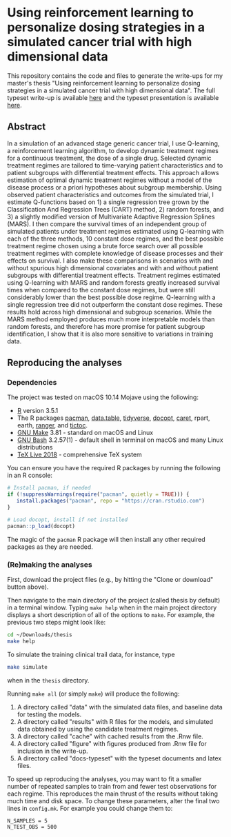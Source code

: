 # Using reinforcement learning to personalize dosing strategies in a simulated cancer trial with high dimensional data

This repository contains the code and files to generate the write-ups for my master's thesis "Using reinforcement learning to personalize dosing strategies in a simulated cancer trial with high dimensional data". The full typeset write-up is available [here](https://www.dropbox.com/s/ewniwziasksblek/writeup.pdf?dl=0) and the typeset presentation is available [here](https://www.dropbox.com/s/hdoa55y4vhj4yw2/pres.pdf?dl=0).

## Abstract

In a simulation of an advanced stage generic cancer trial, I use Q-learning, a reinforcement learning algorithm, to develop dynamic treatment regimes for a continuous treatment, the dose of a single drug. Selected dynamic treatment regimes are tailored to time-varying patient characteristics and to patient subgroups with differential treatment effects. This approach allows estimation of optimal dynamic treatment regimes without a model of the disease process or a priori hypotheses about subgroup membership. Using observed patient characteristics and outcomes from the simulated trial, I estimate Q-functions based on 1) a single regression tree grown by the Classification And Regression Trees (CART) method, 2) random forests, and 3) a slightly modified version of Multivariate Adaptive Regression Splines (MARS). I then compare the survival times of an independent group of simulated patients under treatment regimes estimated using Q-learning with each of the three methods, 10 constant dose regimes, and the best possible treatment regime chosen using a brute force search over all possible treatment regimes with complete knowledge of disease processes and their effects on survival. I also make these comparisons in scenarios with and without spurious high dimensional covariates and with and without patient subgroups with differential treatment effects. Treatment regimes estimated using Q-learning with MARS and random forests greatly increased survival times when compared to the constant dose regimes, but were still considerably lower than the best possible dose regime. Q-learning with a single regression tree did not outperform the constant dose regimes. These results hold across high dimensional and subgroup scenarios. While the MARS method employed produces much more interpretable models than random forests, and therefore has more promise for patient subgroup identification, I show that it is also more sensitive to variations in training data.

## Reproducing the analyses

### Dependencies

The project was tested on macOS 10.14 Mojave using the following:

- [R](https://www.r-project.org/) version 3.5.1
- The R packages [pacman](http://trinker.github.io/pacman_dev/), [data.table](https://github.com/Rdatatable/data.table/wiki), [tidyverse](https://www.tidyverse.org/), [docopt](https://github.com/docopt/docopt.R), [caret](http://topepo.github.io/caret/index.html), rpart, earth, [ranger](https://github.com/imbs-hl/ranger), and [tictoc](http://collectivemedia.github.io/tictoc/).
- [GNU Make](https://www.gnu.org/software/make/) 3.81 - standard on macOS and Linux
- [GNU Bash](https://www.gnu.org/software/bash/) 3.2.57(1) - default shell in terminal on macOS and many Linux distributions
- [TeX Live 2018](https://www.tug.org/texlive/) - comprehensive TeX system

You can ensure you have the required R packages by running the following in an R console:

```r
# Install pacman, if needed
if (!suppressWarnings(require("pacman", quietly = TRUE))) {
   install.packages("pacman", repo = "https://cran.rstudio.com")
}

# Load docopt, install if not installed
pacman::p_load(docopt)
```

The magic of the `pacman` R package will then install any other required packages as they are needed.

### (Re)making the analyses

First, download the project files (e.g., by hitting the "Clone or download" button above).

Then navigate to the main directory of the project (called thesis by default) in a terminal window. Typing `make help` when in the main project directory displays a short description of all of the options to `make`. For example, the previous two steps might look like:

```bash
cd ~/Downloads/thesis
make help
```

To simulate the training clinical trail data, for instance, type

```bash
make simulate
```

when in the `thesis` directory.

Running `make all` (or simply `make`) will produce the following:

1. A directory called "data" with the simulated data files, and baseline data for testing the models.
2. A directory called "results" with R files for the models, and simulated data obtained by using the candidate treatment regimes.
3. A directory called "cache" with cached results from the .Rnw file.
4. A directory called "figure" with figures produced from .Rnw file for inclusion in the write-up.
5. A directory called "docs-typeset" with the typeset documents and latex files.

To speed up reproducing the analyses, you may want to fit a smaller number of repeated samples to train from and fewer test observations for each regime. This reproduces the main thrust of the results without taking much time and disk space. To change these parameters, alter the final two lines in `config.mk`. For example you could change them to:

```make
N_SAMPLES = 5
N_TEST_OBS = 500
```